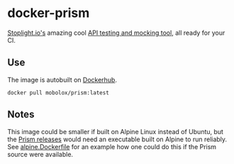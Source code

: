 # docker-prism

[Stoplight.io's](https://stoplight.io/) amazing cool [API testing and mocking tool](http://stoplight.io/platform/prism/), all ready for your CI.

## Use

The image is autobuilt on [Dockerhub](https://hub.docker.com/r/mobolox/prism/).

`docker pull mobolox/prism:latest`

## Notes

This image could be smaller if built on Alpine Linux instead of Ubuntu, but the [Prism releases](https://github.com/stoplightio/prism/releases) would need an executable built on Alpine to run reliably. See [alpine.Dockerfile](https://github.com/movedbylight/docker-prism/blob/master/alpine.Dockerfile) for an example how one could do this if the Prism source were available.
